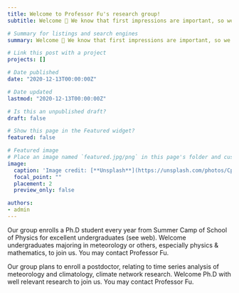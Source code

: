 ```yaml
---
title: Welcome to Professor Fu's research group!
subtitle: Welcome 👋 We know that first impressions are important, so we've populated your new site with some initial content to help you get familiar with everything in no time.

# Summary for listings and search engines
summary: Welcome 👋 We know that first impressions are important, so we've populated your new site with some initial content to help you get familiar with everything in no time.

# Link this post with a project
projects: []

# Date published
date: "2020-12-13T00:00:00Z"

# Date updated
lastmod: "2020-12-13T00:00:00Z"

# Is this an unpublished draft?
draft: false

# Show this page in the Featured widget?
featured: false

# Featured image
# Place an image named `featured.jpg/png` in this page's folder and customize its options here.
image:
  caption: 'Image credit: [**Unsplash**](https://unsplash.com/photos/CpkOjOcXdUY)'
  focal_point: ""
  placement: 2
  preview_only: false

authors:
- admin
---
```

Our group enrolls a Ph.D student every year from Summer Camp of School of Physics for excellent undergraduates (see web). Welcome undergraduates majoring in meteorology or others, especially physics & mathematics, to join us. You may contact Professor Fu.

Our group plans to enroll a postdoctor, relating to time series analysis of meteorology and climatology, climate network research. Welcome Ph.D with well relevant research to join us. You may contact Professor Fu.

